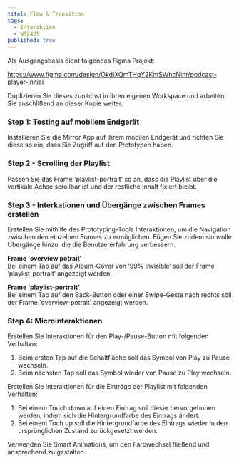 ```yaml
---
titel: Flow & Transition
tags: 
  - Interaktion
  - WS2425
published: true
---
```

  Als Ausgangsbasis dient folgendes Figma Projekt:
  
  https://www.figma.com/design/OkdIXQmTHqY2KmSWhcNinr/podcast-player-initial
  
  Duplizieren Sie dieses zunächst in ihren eigenen Workspace und arbeiten Sie anschlißend an dieser Kopie weiter.

  ### Step 1: Testing auf mobilem Endgerät
  Installieren Sie die Mirror App auf ihrem mobilen Endgerät und richten Sie diese so ein, dass Sie Zugriff auf den Prototypen haben.

  ### Step 2 - Scrolling der Playlist
  Passen Sie das Frame 'playlist-portrait' so an, dass die Playlist über die vertikale Achse scrollbar ist und der restliche Inhalt fixiert bleibt.

  ### Step 3 - Interkationen und Übergänge zwischen Frames erstellen
  Erstellen Sie mithilfe des Prototyping-Tools Interaktionen, um die Navigation zwischen den einzelnen Frames zu ermöglichen. Fügen Sie zudem sinnvolle Übergänge hinzu, die die Benutzererfahrung verbessern.

  **Frame 'overview potrait'**  
  Bei einem Tap auf das Album-Cover von ‘99% Invisible’ soll der Frame ‘playlist-portrait’ angezeigt werden.

  **Frame 'playlist-portrait'**  
  Bei einem Tap auf den Back-Button oder einer Swipe-Geste nach rechts soll der Frame 'overview-potrait'  angezeigt werden.

  ### Step 4: Microinteraktionen
  Erstellen Sie Interaktionen für den Play-/Pause-Button mit folgenden Verhalten:  
  1. Beim ersten Tap auf die Schaltfläche soll das Symbol von Play zu Pause wechseln.
  2. Beim nächsten Tap soll das Symbol wieder von Pause zu Play wechseln.

  Erstellen Sie Interaktionen für die Einträge der Playlist mit folgenden Verhalten:
  1.	Bei einem Touch down auf einen Eintrag soll dieser hervorgehoben werden, indem sich die Hintergrundfarbe des Eintrags ändert.
  2.	Bei einem Toch up soll die Hintergrundfarbe des Eintrags wieder in den ursprünglichen Zustand zurückgesetzt werden.

  Verwenden Sie Smart Animations, um den Farbwechsel fließend und ansprechend zu gestalten.



